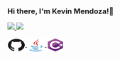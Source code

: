 ### Hi there, I'm Kevin Mendoza!👋
<div>
  <a href="https://github.com/Kevin-Mendoza07"/>
  <img height="150em" src="https://github-readme-stats.vercel.app/api?username=Kevin-Mendoza07&show_icons=true&theme=dark&count_private=true"/>
  <img height="120em" src="https://github-readme-stats.vercel.app/api/top-langs/?username=Kevin-Mendoza07&layout=compact&langs_count=7&theme=dark"/>
</div>

<div style="display: inline_block"><br>
  <img align="center" alt="Kevin-Mendoza07-Github" height="30" width="40" src="https://raw.githubusercontent.com/devicons/devicon/master/icons/github/github-original.svg">
  <img align="center" alt="Kevin-Mendoza07-Java" height="30" width="40" src="https://raw.githubusercontent.com/devicons/devicon/master/icons/java/java-original.svg">
  <img align="center" alt="Kevin-Mendoza07-Csharp" height="30" width="40" src="https://raw.githubusercontent.com/devicons/devicon/master/icons/csharp/csharp-original.svg">
</div>

##
